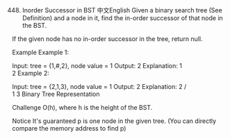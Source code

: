 448. Inorder Successor in BST
中文English
Given a binary search tree (See Definition) and a node in it, find the in-order successor of that node in the BST.

If the given node has no in-order successor in the tree, return null.

Example
Example 1:

Input: tree = {1,#,2}, node value = 1
Output: 2
Explanation:
  1
   \
    2
Example 2:

Input: tree = {2,1,3}, node value = 1
Output: 2
Explanation: 
    2
   / \
  1   3
Binary Tree Representation

Challenge
O(h), where h is the height of the BST.

Notice
It's guaranteed p is one node in the given tree. (You can directly compare the memory address to find p)


